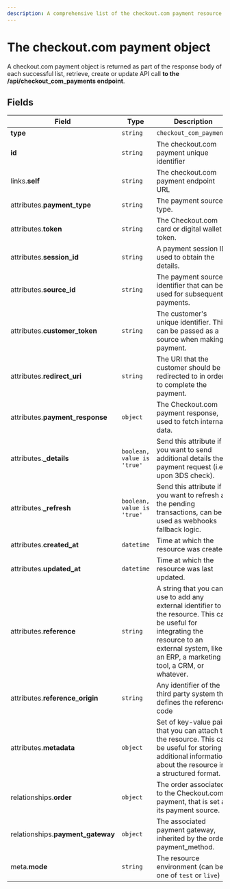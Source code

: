 ```yaml
---
description: A comprehensive list of the checkout.com payment resource's attributes and relationships.
---
```


# The checkout.com payment object

A checkout.com payment object is returned as part of the response body of each successful list, retrieve, create or update API call <b>to the /api/checkout_com_payments endpoint</b>.

## Fields

| Field          | Type     | Description                                  |
| -------------- | -------- | -------------------------------------------- |
| **type**       | `string` | `checkout_com_payments`                        |
| **id**         | `string` | The checkout.com payment unique identifier  |
| links.**self** | `string` | The checkout.com payment endpoint URL       |
| attributes.**payment_type** | `string` | The payment source type. |
| attributes.**token** | `string` | The Checkout.com card or digital wallet token. |
| attributes.**session_id** | `string` | A payment session ID used to obtain the details. |
| attributes.**source_id** | `string` | The payment source identifier that can be used for subsequent payments. |
| attributes.**customer_token** | `string` | The customer's unique identifier. This can be passed as a source when making a payment. |
| attributes.**redirect_uri** | `string` | The URI that the customer should be redirected to in order to complete the payment. |
| attributes.**payment_response** | `object` | The Checkout.com payment response, used to fetch internal data. |
| attributes.**_details** | `boolean, value is 'true'` | Send this attribute if you want to send additional details the payment request (i.e. upon 3DS check). |
| attributes.**_refresh** | `boolean, value is 'true'` | Send this attribute if you want to refresh all the pending transactions, can be used as webhooks fallback logic. |
| attributes.**created_at** | `datetime` | Time at which the resource was created. |
| attributes.**updated_at** | `datetime` | Time at which the resource was last updated. |
| attributes.**reference** | `string` | A string that you can use to add any external identifier to the resource. This can be useful for integrating the resource to an external system, like an ERP, a marketing tool, a CRM, or whatever. |
| attributes.**reference_origin** | `string` | Any identifier of the third party system that defines the reference code |
| attributes.**metadata** | `object` | Set of key-value pairs that you can attach to the resource. This can be useful for storing additional information about the resource in a structured format. |
| relationships.**order** | `object` | The order associated to the Checkout.com payment, that is set as its payment source. |
| relationships.**payment_gateway** | `object` | The associated payment gateway, inherited by the order payment_method. |
| meta.**mode** | `string` | The resource environment \(can be one of `test` or `live`\) |

